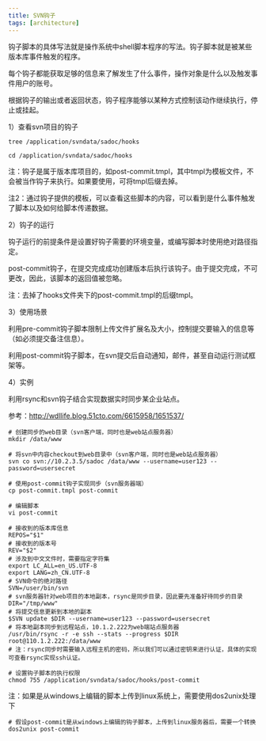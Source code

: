 ```yaml
---
title: SVN钩子
tags: [architecture]
---
```


钩子脚本的具体写法就是操作系统中shell脚本程序的写法。钩子脚本就是被某些版本库事件触发的程序。

每个钩子都能获取足够的信息来了解发生了什么事件，操作对象是什么以及触发事件用户的账号。

根据钩子的输出或者返回状态，钩子程序能够以某种方式控制该动作继续执行，停止或挂起。

1）查看svn项目的钩子

```
tree /application/svndata/sadoc/hooks

cd /application/svndata/sadoc/hooks
```

注：钩子是属于版本库项目的，如post-commit.tmpl，其中tmpl为模板文件，不会被当作钩子来执行。如果要使用，可将tmpl后缀去掉。

注2：通过钩子提供的模板，可以查看这些脚本的内容，可以看到是什么事件触发了脚本以及如何给脚本传递数据。

2）钩子的运行

钩子运行的前提条件是设置好钩子需要的环境变量，或编写脚本时使用绝对路径指定。

post-commit钩子，在提交完成成功创建版本后执行该钩子。由于提交完成，不可更改，因此，该脚本的返回值被忽略。

注：去掉了hooks文件夹下的post-commit.tmpl的后缀tmpl。

3）使用场景

利用pre-commit钩子脚本限制上传文件扩展名及大小，控制提交要输入的信息等（如必须提交备注信息）。

利用post-commit钩子脚本，在svn提交后自动通知，邮件，甚至自动运行测试框架等。

4）实例

利用rsync和svn钩子结合实现数据实时同步某企业站点。

参考：http://wdllife.blog.51cto.com/6615958/1651537/

```
# 创建同步的web目录（svn客户端，同时也是web站点服务器）
mkdir /data/www

# 将svn中内容checkout到web目录中（svn客户端，同时也是web站点服务器）
svn co svn://10.2.3.5/sadoc /data/www --username=user123 --password=usersecret

# 使用post-commit钩子实现同步（svn服务器端）
cp post-commit.tmpl post-commit

# 编辑脚本
vi post-commit

# 接收到的版本库信息
REPOS="$1"
# 接收到的版本号
REV="$2"
# 涉及到中文文件时，需要指定字符集
export LC_ALL=en_US.UTF-8
export LANG=zh_CN.UTF-8
# SVN命令的绝对路径
SVN=/user/bin/svn
# svn服务器针对web项目的本地副本，rsync是同步目录，因此要先准备好待同步的目录
DIR="/tmp/www"
# 将提交信息更新到本地的副本
$SVN update $DIR --username=user123 --password=usersecret 
# 将本地副本同步到远程站点，10.1.2.222为web端站点服务器
/usr/bin/rsync -r -e ssh --stats --progress $DIR root@110.1.2.222:/data/www
# 注：rsync同步时需要输入远程主机的密码，所以我们可以通过密钥来进行认证，具体的实现可查看rsync实现ssh认证。

# 设置钩子脚本的执行权限
chmod 755 /application/svndata/sadoc/hooks/post-commit
```

注：如果是从windows上编辑的脚本上传到linux系统上，需要使用dos2unix处理下

```
# 假设post-commit是从windows上编辑的钩子脚本，上传到linux服务器后，需要一个转换
dos2unix post-commit
```